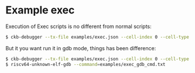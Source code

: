 # Example exec

Execution of Exec scripts is no different from normal scripts:

```sh
$ ckb-debugger --tx-file examples/exec.json --cell-index 0 --cell-type input --script-group-type lock
```

But it you want run it in gdb mode, things has been difference:

```sh
$ ckb-debugger --tx-file examples/exec.json --cell-index 0 --cell-type input --script-group-type lock --mode gdb --gdb-listen 127.0.0.1:9999
$ riscv64-unknown-elf-gdb --command=examples/exec_gdb_cmd.txt
```
